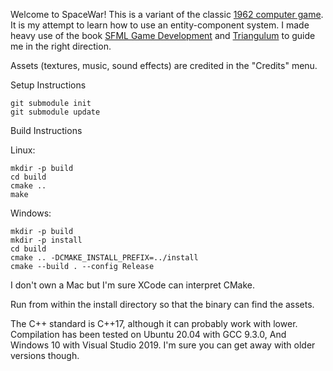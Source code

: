 Welcome to SpaceWar! This is a variant of the classic [1962 computer game](https://en.wikipedia.org/wiki/Spacewar!). It is my attempt to learn how to use an entity-component system. I made heavy use of the book [SFML Game Development](https://github.com/SFML/SFML-Game-Development-Book) and [Triangulum](https://github.com/TransNeptunianStudios/Triangulum) to guide me in the right direction.

Assets (textures, music, sound effects) are credited in the "Credits" menu.

Setup Instructions
```
git submodule init
git submodule update
```

Build Instructions

Linux:
```
mkdir -p build
cd build
cmake ..
make
```

Windows:
```
mkdir -p build
mkdir -p install
cd build
cmake .. -DCMAKE_INSTALL_PREFIX=../install
cmake --build . --config Release
```

I don't own a Mac but I'm sure XCode can interpret CMake.

Run from within the install directory so that the binary can find the assets.

The C++ standard is C++17, although it can probably work with lower. Compilation has been tested on Ubuntu 20.04 with GCC 9.3.0, And Windows 10 with Visual Studio 2019. I'm sure you can get away with older versions though.
